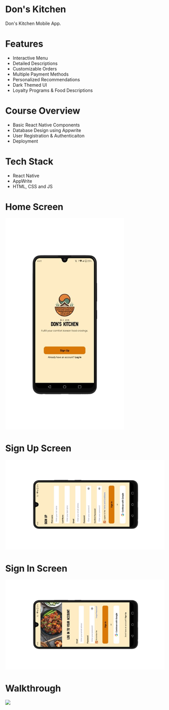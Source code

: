 # Don's Kitchen
Don's Kitchen Mobile App.

# Features
* Interactive Menu
* Detailed Descriptions
* Customizable Orders
* Multiple Payment Methods
* Personalized Recommendations
* Dark Themed UI
* Loyalty Programs & Food Descriptions

# Course Overview
* Basic React Native Components
* Database Design using Appwrite
* User Registration & Authenticaiton
* Deployment

# Tech Stack
* React Native
* AppWrite
* HTML, CSS and JS

# Home Screen
<img src="assets/screenshots/onboarding.png">  

# Sign Up Screen
<img src="assets/screenshots/signup.png">  

# Sign In Screen
<img src="assets/screenshots/login.png">  

# Walkthrough
<img src="assets/screenshot/tabs.png">  